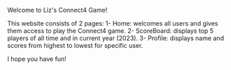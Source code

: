 Welcome to Liz's Connect4 Game!

This website consists of 2 pages:
1- Home: welcomes all users and gives them access to play the Connect4 game.
2- ScoreBoard: displays top 5 players of all time and in current year (2023).
3- Profile: displays name and scores from highest to lowest for specific user.

I hope you have fun!